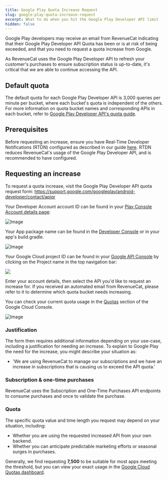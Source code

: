 ```yaml
---
title: Google Play Quota Increase Request
slug: google-play-quota-increase-request
excerpt: What to do when you hit the Google Play Developer API limit
hidden: false
---
```


Google Play developers may receive an email from RevenueCat indicating that their Google Play Developer API Quota has been or is at risk of being exceeded, and that you need to request a quota increase from Google.

As RevenueCat uses the Google Play Developer API to refresh your customer's purchases to ensure subscription status is up-to-date, it's critical that we are able to continue accessing the API.

## Default quota

The default quota for each Google Play Developer API is 3,000 queries per minute per bucket, where each bucket's quota is independent of the others. For more information on quota bucket names and corresponding APIs in each bucket, refer to [Google Play Developer API's quota guide](https://developers.google.com/android-publisher/quotas).

## Prerequisites

Before requesting an increase, ensure you have Real-Time Developer Notifications (RTDN) configured as described in our guide [here](/platform-resources/server-notifications/google-server-notifications). RTDN reduces RevenueCat's usage of the Google Play Developer API, and is recommended to have configured.

## Requesting an increase

To request a quota increase, visit the Google Play Developer API quota request form: https://support.google.com/googleplay/android-developer/contact/apiqr

Your Developer Account account ID can be found in your [Play Console Account details page](https://play.google.com/console/developers/contact-details:):

![Image](/docs_images/platform-resources/google/google-play-quota-increase-request-account-id.png)

Your App package name can be found in the [Developer Console](https://play.google.com/apps/publish/) or in your app's build.gradle.

![Image](/docs_images/platform-resources/google/app_package_name.png)

Your Google Cloud project ID can be found in your [Google API Console](https://console.developers.google.com/) by clicking on the Project name in the top navigation bar:

![](/docs_images/platform-resources/google/google-play-quota-increase-request-project-id.png)

Enter your account details, then select the API you'd like to request an increase for. If you received an automated email from RevenueCat, please refer to it to determine which quota bucket needs increasing.

You can check your current quota usage in the [Quotas](https://console.cloud.google.com/iam-admin/quotas?service=androidpublisher.googleapis.com) section of the Google Cloud Console.

![Image](/docs_images/platform-resources/google/google-play-quota-increase-request-form.png)

### Justification

The form then requires additional information depending on your use-case, including a justification for needing an increase. To explain to Google Play the need for the increase, you might describe your situation as:

- 'We are using RevenueCat to manage our subscriptions and we have an increase in subscriptions that is causing us to exceed the API quota.'

### Subscription & one-time purchases

RevenueCat uses the Subscription and One-Time Purchases API endpoints to consume purchases and once to validate the purchase.

### Quota

The specific quota value and time length you request may depend on your situation, including:

- Whether you are using the requested increased API from your own backend.
- Whether you can anticipate predictable marketing efforts or seasonal surges in purchases.

Generally, we find requesting **7,500** to be suitable for most apps meeting the threshold, but you can view your exact usage in the [Google Cloud Quotas dashboard](https://cloud.google.com/docs/quota#viewing_all_quota_console).
